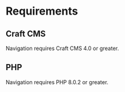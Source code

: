 # Requirements

## Craft CMS
Navigation requires Craft CMS 4.0 or greater.

## PHP
Navigation requires PHP 8.0.2 or greater.
